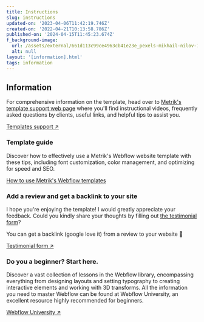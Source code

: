 ```yaml
---
title: Instructions
slug: instructions
updated-on: '2023-04-06T11:42:19.746Z'
created-on: '2022-04-21T10:13:58.786Z'
published-on: '2024-04-15T11:45:23.674Z'
f_background-image:
  url: /assets/external/661d113c99ce4963cb41e23e_pexels-mikhail-nilov-7681753.jpg
  alt: null
layout: '[information].html'
tags: information
---
```


Information
-----------

For comprehensive information on the template, head over to [Metrik's template support web page](https://www.metrik.studio/webflow-templates/support) where you'll find instructional videos, frequently asked questions by clients, useful links, and helpful tips to assist you.

[Templates support ↗](https://www.metrik.studio/webflow-templates/support)

### Template guide

Discover how to effectively use a Metrik's Webflow website template with these tips, including font customization, color management, and optimizing for speed and SEO.

[How to use Metrik's Webflow templates](https://www.metrik.studio/blog/how-to-use-webflow-templates-guide-for-beginners)

### Add a review and get a backlink to your site

I hope you're enjoying the template! I would greatly appreciate your feedback. Could you kindly share your thoughts by filling out [the testimonial form](https://www.metrik.studio/review-request)?

You can get a backlink (google love it) from a review to your website 🤙

[Testimonial form ↗](https://www.metrik.studio/review-request)

### Do you a beginner? Start here.

Discover a vast collection of lessons in the Webflow library, encompassing everything from designing layouts and setting typography to creating interactive elements and working with 3D transforms. All the information you need to master Webflow can be found at Webflow University, an excellent resource highly recommended for beginners.

[Webflow University ↗](https://university.webflow.com/)
